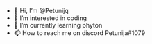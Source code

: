 - 👋 Hi, I’m @Petunijq
- 👀 I’m interested in coding
- 🌱 I’m currently learning phyton
- 📫 How to reach me on discord Petunija#1079

<!---
Petunijq/Petunijq is a ✨ special ✨ repository because its `README.md` (this file) appears on your GitHub profile.
You can click the Preview link to take a look at your changes.
--->
